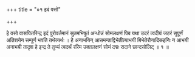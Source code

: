 +++
title = "०१ इदं वसो"

+++

हे वसो वासयितरिन्द्र इदं पुरोवर्तमानं सुतमभिषुतं अन्धोन्नं सोमलक्षणं पिब यथा उदरं त्वदीयं जठरं सुपूर्णं अतिशयेन सम्पूर्ण भवति तथेत्यर्थः । हे अनाभयिन् आसमन्ताद्विभेतीत्याभयी बिभेतेरौणादिकइनिः न आभयी अनाभयी तादृश हे इन्द्र ते तुभ्यं त्वदर्थं ररिम उक्तलक्षणं सोमं दद्मः रादाने छान्दसोलिट् ॥ १ ॥